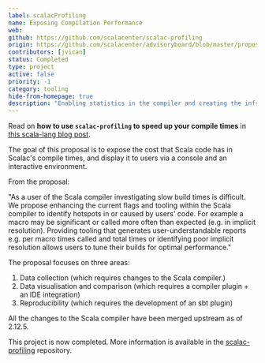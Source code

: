 ```yaml
---
label: scalacProfiling
name: Exposing Compilation Performance
web:
github: https://github.com/scalacenter/scalac-profiling
origin: https://github.com/scalacenter/advisoryboard/blob/master/proposals/010-compiler-profiling.md
contributors: [jvican]
status: Completed
type: project
active: false
priority: -1
category: tooling
hide-from-homepage: true
description: "Enabling statistics in the compiler and creating the infrastructure around it."
---
```


Read on **how to use `scalac-profiling` to speed up your compile times** in [this
scala-lang blog post](https://www.scala-lang.org/blog/2018/06/04/scalac-profiling.html).

The goal of this proposal is to expose the cost that Scala code has in Scalac's
compile times, and display it to users via a console and an interactive
environment.

From the proposal:

"As a user of the Scala compiler investigating slow build times is difficult. We
propose enhancing the current flags and tooling within the Scala compiler to
identify hotspots in or caused by users' code. For example a macro may be
significant or called more often than expected (e.g. in implicit resolution).
Providing tooling that generates user-understandable reports e.g. per macro
times called and total times or identifying poor implicit resolution allows
users to tune their builds for optimal performance."

The proposal focuses on three areas:

1. Data collection (which requires changes to the Scala compiler.)
2. Data visualisation and comparison (which requires a compiler plugin + an IDE integration)
3. Reproducibility (which requires the development of an sbt plugin)

All the changes to the Scala compiler have been merged upstream as of 2.12.5.

This project is now completed. More information is available in the
[scalac-profiling](https://github.com/scalacenter/scalac-profiling) repository.
